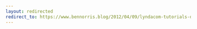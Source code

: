 ```yaml
---
layout: redirected
redirect_to: https://www.bennorris.blog/2012/04/09/lyndacom-tutorials-dave.html
---
```

